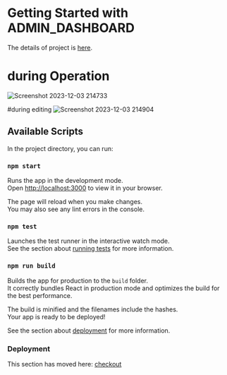 # Getting Started with ADMIN_DASHBOARD

The details of project is [here](https://dark-shield-55e.notion.site/Admin-Dashboard-3bc214bb876e4453ae3cd23288548689).

# during Operation
![Screenshot 2023-12-03 214733](https://github.com/swarupe7/admin-dashboard/assets/85427735/94be4b1e-db28-4ba0-b433-1acddcb4b32c)


#during editing
![Screenshot 2023-12-03 214904](https://github.com/swarupe7/admin-dashboard/assets/85427735/0958c777-9154-496e-8fbe-285d96b0991e)



## Available Scripts

In the project directory, you can run:

### `npm start`

Runs the app in the development mode.\
Open [http://localhost:3000](http://localhost:3000) to view it in your browser.

The page will reload when you make changes.\
You may also see any lint errors in the console.

### `npm test`

Launches the test runner in the interactive watch mode.\
See the section about [running tests](https://facebook.github.io/create-react-app/docs/running-tests) for more information.

### `npm run build`

Builds the app for production to the `build` folder.\
It correctly bundles React in production mode and optimizes the build for the best performance.

The build is minified and the filenames include the hashes.\
Your app is ready to be deployed!

See the section about [deployment](https://facebook.github.io/create-react-app/docs/deployment) for more information.

### Deployment

This section has moved here: [checkout](https://admin-dashboard-seven-lime.vercel.app/)



